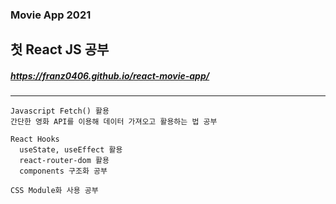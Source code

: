 ### Movie App 2021

첫 React JS 공부
---
##### https://franz0406.github.io/react-movie-app/
___
```
Javascript Fetch() 활용
간단한 영화 API를 이용해 데이터 가져오고 활용하는 법 공부 
```
```
React Hooks 
  useState, useEffect 활용
  react-router-dom 활용
  components 구조화 공부

CSS Module화 사용 공부
```
